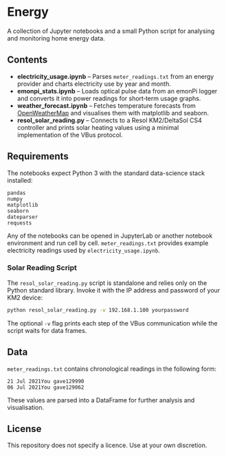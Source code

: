 # Energy

A collection of Jupyter notebooks and a small Python script for analysing and monitoring home energy data.

## Contents

- **electricity_usage.ipynb** – Parses `meter_readings.txt` from an energy provider and charts electricity use by year and month.
- **emonpi_stats.ipynb** – Loads optical pulse data from an emonPi logger and converts it into power readings for short‑term usage graphs.
- **weather_forecast.ipynb** – Fetches temperature forecasts from [OpenWeatherMap](https://openweathermap.org) and visualises them with matplotlib and seaborn.
- **resol_solar_reading.py** – Connects to a Resol KM2/DeltaSol CS4 controller and prints solar heating values using a minimal implementation of the VBus protocol.

## Requirements

The notebooks expect Python 3 with the standard data-science stack installed:

```
pandas
numpy
matplotlib
seaborn
dateparser
requests
```

Any of the notebooks can be opened in JupyterLab or another notebook environment and run cell by cell. `meter_readings.txt` provides example electricity readings used by `electricity_usage.ipynb`.

### Solar Reading Script

The `resol_solar_reading.py` script is standalone and relies only on the Python standard library. Invoke it with the IP address and password of your KM2 device:

```bash
python resol_solar_reading.py -v 192.168.1.100 yourpassword
```

The optional `-v` flag prints each step of the VBus communication while the script waits for data frames.

## Data

`meter_readings.txt` contains chronological readings in the following form:

```
21 Jul 2021You gave129990
06 Jul 2021You gave129062
```

These values are parsed into a DataFrame for further analysis and visualisation.

## License

This repository does not specify a licence. Use at your own discretion.

